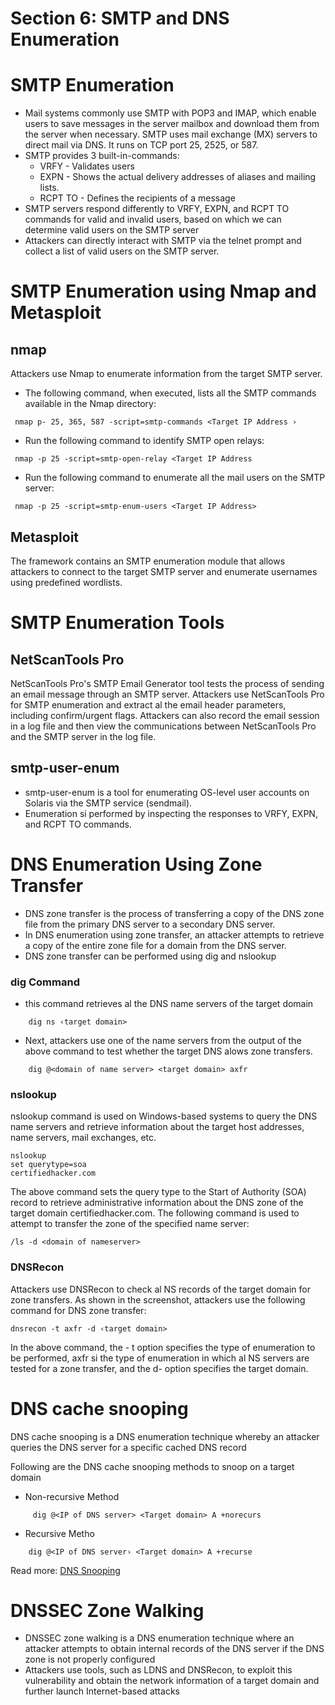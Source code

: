 

# Section 6: SMTP and DNS Enumeration
# SMTP Enumeration
- Mail systems commonly use SMTP with POP3 and IMAP, which enable users to save messages in the server mailbox and download them from the server when necessary. SMTP uses mail exchange (MX) servers to direct mail via DNS. It runs on TCP port 25, 2525, or 587.
- SMTP provides 3 built-in-commands: 
	- VRFY - Validates users
	- EXPN - Shows the actual delivery addresses of aliases and mailing lists.
	- RCPT TO - Defines the recipients of a message
- SMTP servers respond differently to VRFY, EXPN, and RCPT TO commands for valid and invalid users, based on which we can determine valid users on the SMTP server
- Attackers can directly interact with SMTP via the telnet prompt and collect a list of valid users on the SMTP server.

# SMTP Enumeration using Nmap and Metasploit
## nmap
Attackers use Nmap to enumerate information from the target SMTP server.
- The following command, when executed, lists all the SMTP commands available in the Nmap directory:
```
 nmap p- 25, 365, 587 -script=smtp-commands <Target IP Address ›
```
- Run the following command to identify SMTP open relays:
```
 nmap -p 25 -script=smtp-open-relay <Target IP Address 
```
- Run the following command to enumerate all the mail users on the SMTP server:
```
 nmap -p 25 -script=smtp-enum-users <Target IP Address>
```

## Metasploit 
The framework contains an SMTP enumeration module that allows attackers to connect to the target SMTP server and enumerate usernames using predefined wordlists.

# SMTP Enumeration Tools
## NetScanTools Pro
NetScanTools Pro's SMTP Email Generator tool tests the process of sending an email message through an SMTP server. Attackers use NetScanTools Pro for SMTP enumeration and extract al the email header parameters, including confirm/urgent flags. Attackers can also record the email session in a log file and then view the communications between
NetScanTools Pro and the SMTP server in the log file.

## smtp-user-enum
- smtp-user-enum is a tool for enumerating OS-level user accounts on Solaris via the SMTP service (sendmail).
- Enumeration si performed by inspecting the responses to VRFY, EXPN, and RCPT TO commands.

# DNS Enumeration Using Zone Transfer
- DNS zone transfer is the process of transferring a copy of the DNS zone file from the primary DNS server to a secondary DNS server.
- In DNS enumeration using zone transfer, an attacker attempts to retrieve a copy of the entire zone file for a domain from the DNS server. 
- DNS zone transfer can be performed using dig and nslookup
### dig Command
- this command retrieves al the DNS name servers of the target domain
```
	dig ns ‹target domain>
```
- Next, attackers use one of the name servers from the output of the above command to test whether the target DNS alows zone transfers.
```
	dig @<domain of name server> <target domain> axfr
```

### nslookup
nslookup command is used on Windows-based systems to query the DNS name servers and retrieve information about the target host addresses, name servers, mail exchanges, etc.
```
nslookup
set querytype=soa
certifiedhacker.com
```
The above command sets the query type to the Start of Authority (SOA) record to retrieve administrative information about the DNS zone of the target domain certifiedhacker.com. The following command is used to attempt to transfer the zone of the specified name server:
```
/ls -d <domain of nameserver>
```

### DNSRecon
Attackers use DNSRecon to check al NS records of the target domain for zone transfers. As shown in the screenshot, attackers use the following command for DNS zone transfer:
```
dnsrecon -t axfr -d ‹target domain>
```
In the above command, the - t option specifies the type of enumeration to be performed, axfr si the type of enumeration in which al NS servers are tested for a zone transfer, and the d- option specifies the target domain.

# DNS cache snooping 
DNS cache snooping is a DNS enumeration technique whereby an attacker queries the DNS server for a specific cached DNS record

 Following are the DNS cache snooping methods to snoop on a target domain
 - Non-recursive Method
```
	 dig @<IP of DNS server> <Target domain> A +norecurs
```

- Recursive Metho
```
	dig @<IP of DNS server› <Target domain> A +recurse
```
Read more: [DNS Snooping](https://www.proteansec.com/hacking/dns-cache-snooping/#:~:text=To%20snoop%20a%20DNS%20server%20we%20can%20use,in%20the%20DNS%20cache%2C%20it%20will%20be%20returned)
# DNSSEC Zone Walking
- DNSSEC zone walking is a DNS enumeration technique where an attacker attempts to obtain internal records of the DNS server if the DNS zone is not properly configured
- Attackers use tools, such as LDNS and DNSRecon, to exploit this vulnerability and obtain the network information of a target domain and further launch Internet-based attacks



